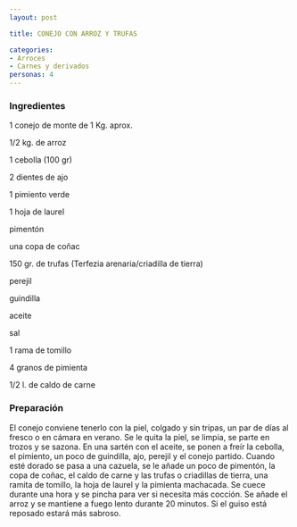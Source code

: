 ```yaml
---
layout: post

title: CONEJO CON ARROZ Y TRUFAS

categories:
- Arroces
- Carnes y derivados
personas: 4 
---
```

<h3>Ingredientes</h3>
1 conejo de monte de 1 Kg. aprox.

1/2 kg. de arroz

1 cebolla (100 gr)

2 dientes de ajo

1 pimiento verde

1 hoja de laurel

pimentón

una copa de coñac

150 gr. de trufas (Terfezia arenaria/criadilla de tierra)

perejil

guindilla

aceite

sal

1 rama de tomillo

4 granos de pimienta

1/2 l. de caldo de carne

<h3>Preparación</h3>
El conejo conviene tenerlo con la piel, colgado y sin tripas, un par de días al fresco o en cámara en verano. Se le quita la piel, se limpia, se parte en trozos y se sazona. En una sartén con el aceite, se ponen a freír la cebolla, el pimiento, un poco de guindilla, ajo, perejil y el conejo partido. Cuando esté dorado se pasa a una cazuela, se le añade un poco de pimentón, la copa de coñac, el caldo de carne y las trufas o criadillas de tierra, una ramita de tomillo, la hoja de laurel y la pimienta machacada. Se cuece durante una hora y se pincha para ver si necesita más cocción. Se añade el arroz y se mantiene a fuego lento durante 20 minutos. Si el guiso está reposado estará más sabroso.